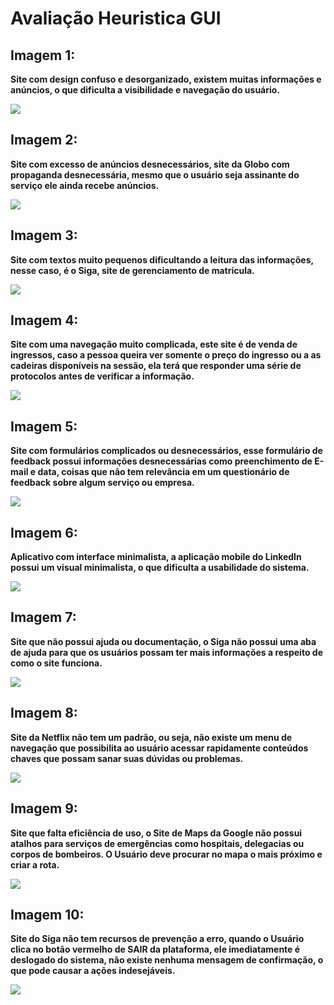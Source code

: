 <h1> Avaliação Heuristica GUI </h1>

<h2> Imagem 1: </h2>

<p> <b> Site com design confuso e desorganizado, existem muitas informações e anúncios, o que dificulta a visibilidade e navegação do usuário. </b> </p>

<img src="Imagens/wiki.png"/>

<h2> Imagem 2: </h2>

<p><b> Site com excesso de anúncios desnecessários, site da Globo com propaganda desnecessária, mesmo que o usuário seja assinante do serviço ele ainda recebe anúncios. </b></p>

<img src="Imagens/globoplay.png"/>

<h2> Imagem 3: </h2>

<p><b> Site com textos muito pequenos dificultando a leitura das informações, nesse caso, é o Siga, site de gerenciamento de matrícula.</b></p>

<img src="Imagens/siga.png"/>

<h2> Imagem 4: </h2>

<p><b> Site com uma navegação muito complicada, este site é de venda de ingressos, caso a pessoa queira ver somente o preço do ingresso ou a as cadeiras disponíveis na sessão, ela terá que responder uma série de protocolos antes de verificar a informação.</b></p>

<img src="Imagens/ingresso.png"/>

<h2> Imagem 5: </h2>

<p><b> Site com formulários complicados ou desnecessários, esse formulário de feedback possui informações desnecessárias como preenchimento de E-mail e data, coisas que não tem relevância em um questionário de feedback sobre algum serviço ou empresa. </b></p>

<img src="Imagens/excel.png"/>

<h2> Imagem 6: </h2>

<p><b> Aplicativo com interface minimalista, a aplicação mobile do LinkedIn possui um visual minimalista, o que dificulta a usabilidade do sistema. </b></p>

<img src="Imagens/linked.png"/>

<h2> Imagem 7: </h2>

<p><b>Site que não possui ajuda ou documentação, o Siga não possui uma aba de ajuda para que os usuários possam ter mais informações a respeito de como o site funciona. </b></p>

<img src="Imagens/siga2.png"/>

<h2> Imagem 8: </h2>

<p><b>Site da Netflix não tem um padrão, ou seja, não existe um menu de navegação que possibilita ao usuário acessar rapidamente conteúdos chaves que possam sanar suas dúvidas ou problemas. </b></p>

<img src="Imagens/NETFLIX.png"/>

<h2> Imagem 9: </h2>

<p><b>Site que falta eficiência de uso, o Site de Maps da Google não possui atalhos para serviços de emergências como hospitais, delegacias ou corpos de bombeiros. O Usuário deve procurar no mapa o mais próximo e criar a rota.  </b></p>

<img src="Imagens/maps.png"/>

<h2> Imagem 10: </h2>

<p><b>Site do Siga não tem recursos de prevenção a erro, quando o Usuário clica no botão vermelho de SAIR da plataforma, ele imediatamente é deslogado do sistema, não existe nenhuma mensagem de confirmação, o que pode causar a ações indesejáveis. </b></p>

<img src="Imagens/sigaExit.png"/>